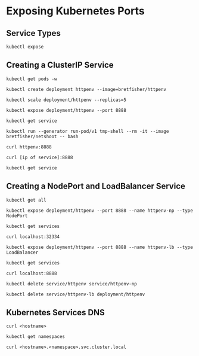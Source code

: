 # Exposing Kubernetes Ports

## Service Types

    kubectl expose

## Creating a ClusterIP Service

    kubectl get pods -w
    
    kubectl create deployment httpenv --image=bretfisher/httpenv
    
    kubectl scale deployment/httpenv --replicas=5
    
    kubectl expose deployment/httpenv --port 8888
    
    kubectl get service
    
    kubectl run --generator run-pod/v1 tmp-shell --rm -it --image bretfisher/netshoot -- bash
    
    curl httpenv:8888
    
    curl [ip of service]:8888
    
    kubectl get service

## Creating a NodePort and LoadBalancer Service

    kubectl get all
    
    kubectl expose deployment/httpenv --port 8888 --name httpenv-np --type NodePort
    
    kubectl get services
    
    curl localhost:32334
    
    kubectl expose deployment/httpenv --port 8888 --name httpenv-lb --type LoadBalancer
    
    kubectl get services
    
    curl localhost:8888
    
    kubectl delete service/httpenv service/httpenv-np
    
    kubectl delete service/httpenv-lb deployment/httpenv

## Kubernetes Services DNS

    curl <hostname>
    
    kubectl get namespaces
    
    curl <hostname>.<namespace>.svc.cluster.local

